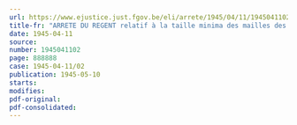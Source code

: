 ```yaml
---
url: https://www.ejustice.just.fgov.be/eli/arrete/1945/04/11/1945041102/justel
title-fr: "ARRETE DU REGENT relatif à la taille minima des mailles des filets"
date: 1945-04-11
source:
number: 1945041102
page: 888888
case: 1945-04-11/02
publication: 1945-05-10
starts:
modifies:
pdf-original:
pdf-consolidated:
---
```


